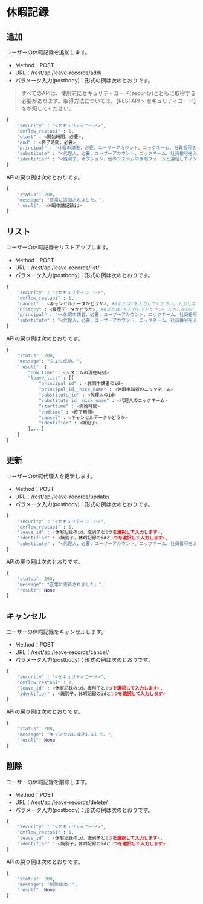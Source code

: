 
# 休暇記録

## 追加

ユーザーの休暇記録を追加します。

* Method：POST
* URL：/rest/api/leave-records/add/
* パラメータ入力(postbody)：形式の例は次のとおりです。

> すべてのAPIは、使用前にセキュリティコード(security)とともに取得する必要があります。取得方法については、【RESTAPI > セキュリティコード】を参照してください。

```python
{
	"security" : "<セキュリティコード>",
	"omflow_restapi" : 1,
	"start" : <開始時間，必要>,
	"end" : <終了時間，必要>,
	"principal" : "休暇申請者，必要，ユーザーアカウント、ニックネーム、社員番号を入力できます>",
	"substitute" : "<代理人，必要，ユーザーアカウント、ニックネーム、社員番号を入力できます>",
	"identifier" : "<識別子，オプション，他のシステムの休暇フォームと連結してインターフェースに使用します。>"
}
```

APIの戻り例は次のとおりです。

```python
{
    "status": 200,
    "message": "正常に追加されました。",
    "result": <休暇申請記録id>
}
```

## リスト

ユーザーの休暇記録をリストアップします。

* Method：POST
* URL：/rest/api/leave-records/list/
* パラメータ入力(postbody)：形式の例は次のとおりです。

```python
{
	"security" : "<セキュリティコード>",
	"omflow_restapi" : 1,
	"cancel" : <キャンセルデータかどうか>, #0または1を入力してください。入力しないと、すべて取得されます。
	"history" : <履歴データかどうか>, #0または1を入力してください。入力しないと、すべて取得されます。
	"principal" : "<<休暇申請者，必要，ユーザーアカウント、ニックネーム、社員番号を入力できます>",
	"substitute" : "<代理人，必要，ユーザーアカウント、ニックネーム、社員番号を入力できます>"
}
```

APIの戻り例は次のとおりです。

```python
{
    "status": 200,
    "message": "クエリ成功。",
    "result": {
        "now_time" : <システムの現在時刻>
        "leave_list" : [{
            "principal_id" : <休暇申請者のid>
            "principal_id__nick_name" : <休暇申請者のニックネーム>
            "substitute_id" : <代理人のid>
            "substitute_id__nick_name" : <代理人のニックネーム>
            "starttime" : <開始時間>
            "endtime" : <終了時間>
            "cancel" : <キャンセルデータかどうか>
            "identifier" : <識別子>
        },...]
    }
}
```

## 更新

ユーザーの休暇代理人を更新します。

* Method：POST
* URL：/rest/api/leave-records/update/
* パラメータ入力(postbody)：形式の例は次のとおりです。

```python
{
	"security" : "<セキュリティコード>",
	"omflow_restapi" : 1,
	"leave_id" : <休暇記録のid，識別子と1つを選択して入力します>,
	"identifier" : <識別子，休暇記録のidと1つを選択して入力します>,
	"substitute" : "<代理人，必要，ユーザーアカウント、ニックネーム、社員番号を入力できます>"
}
```

APIの戻り例は次のとおりです。

```python
{
    "status": 200,
    "message": "正常に更新されました。",
    "result": None
}
```

## キャンセル

ユーザーの休暇記録をキャンセルします。

* Method：POST
* URL：/rest/api/leave-records/cancel/
* パラメータ入力(postbody)：形式の例は次のとおりです。

```python
{
	"security" : "<セキュリティコード>",
	"omflow_restapi" : 1,
	"leave_id" : <休暇記録のid，識別子と1つを選択して入力します>,
	"identifier" : <識別子，休暇記録のidと1つを選択して入力します>
}
```

APIの戻り例は次のとおりです。

```python
{
    "status": 200,
    "message": "キャンセルに成功しました。",
    "result": None
}
```

## 削除

ユーザーの休暇記録を削除します。

* Method：POST
* URL：/rest/api/leave-records/delete/
* パラメータ入力(postbody)：形式の例は次のとおりです。

```python
{
	"security" : "<セキュリティコード>",
	"omflow_restapi" : 1,
	"leave_id" : <休暇記録のid，識別子と1つを選択して入力します>,
	"identifier" : <識別子，休暇記録のidと1つを選択して入力します>
}
```

APIの戻り例は次のとおりです。

```python
{
    "status": 200,
    "message": "削除成功。",
    "result": None
}
```

## 



